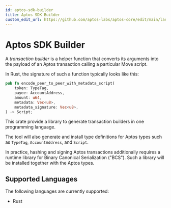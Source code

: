 ```yaml
---
id: aptos-sdk-builder
title: Aptos SDK Builder
custom_edit_url: https://github.com/aptos-labs/aptos-core/edit/main/language/aptos-sdk-builder/README.md
---
```


# Aptos SDK Builder

A *transaction builder* is a helper function that converts its arguments into the payload of an Aptos transaction calling a particular Move script.

In Rust, the signature of such a function typically looks like this:
```rust
pub fn encode_peer_to_peer_with_metadata_script(
    token: TypeTag,
    payee: AccountAddress,
    amount: u64,
    metadata: Vec<u8>,
    metadata_signature: Vec<u8>,
) -> Script;
```

This crate provide a library to generate transaction builders in one programming language.

The tool will also generate and install type definitions for Aptos types such as `TypeTag`, `AccountAddress`, and `Script`.

In practice, hashing and signing Aptos transactions additionally requires a runtime library for Binary Canonical Serialization ("BCS").
Such a library will be installed together with the Aptos types.


## Supported Languages

The following languages are currently supported:
* Rust
